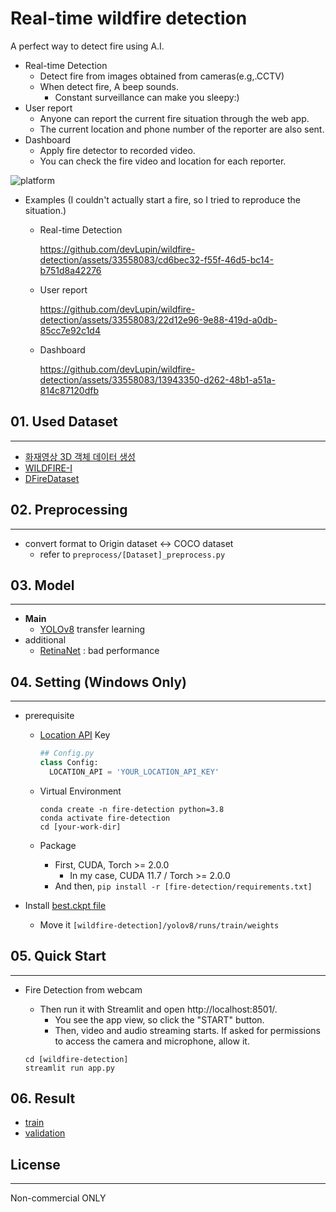# Real-time wildfire detection

A perfect way to detect fire using A.I.

- Real-time Detection
  - Detect fire from images obtained from cameras(e.g,.CCTV)
  - When detect fire, A beep sounds.
    - Constant surveillance can make you sleepy:)
- User report
  - Anyone can report the current fire situation through the web app.
  - The current location and phone number of the reporter are also sent.
- Dashboard
  - Apply fire detector to recorded video.
  - You can check the fire video and location for each reporter.

![platform](https://user-images.githubusercontent.com/33558083/260911667-3f33d2bc-0fe2-4ff3-9855-b1ce2437ff18.png)

- Examples (I couldn't actually start a fire, so I tried to reproduce the situation.)
  - Real-time Detection

    https://github.com/devLupin/wildfire-detection/assets/33558083/cd6bec32-f55f-46d5-bc14-b751d8a42276

  - User report

    https://github.com/devLupin/wildfire-detection/assets/33558083/22d12e96-9e88-419d-a0db-85cc7e92c1d4

  - Dashboard

    https://github.com/devLupin/wildfire-detection/assets/33558083/13943350-d262-48b1-a51a-814c87120dfb

 

## 01. Used Dataset
<hr>
 
- [화재영상 3D 객체 데이터 생성](https://aihub.or.kr/aihubdata/data/view.do?currMenu=&topMenu=&aihubDataSe=realm&dataSetSn=71472)
- [WILDFIRE-I](https://data.mendeley.com/datasets/9kz5pfw4xm/3)
- [DFireDataset](https://github.com/gaiasd/DFireDataset)

## 02. Preprocessing
<hr>

- convert format to Origin dataset <-> COCO dataset
  - refer to `preprocess/[Dataset]_preprocess.py`

## 03. Model
<hr>

- **Main**
  - [YOLOv8](https://github.com/ultralytics/ultralytics) transfer learning
- additional
  - [RetinaNet](https://arxiv.org/abs/1708.02002) : bad performance

## 04. Setting (Windows Only)
<hr>

- prerequisite
  - [Location API](https://ipstack.com/) Key
    
    ```python
    ## Config.py
    class Config:
      LOCATION_API = 'YOUR_LOCATION_API_KEY'
    ```

  - Virtual Environment
    
    ```shell
    conda create -n fire-detection python=3.8
    conda activate fire-detection
    cd [your-work-dir]
    ```

  - Package
    - First, CUDA, Torch >= 2.0.0
      - In my case, CUDA 11.7 / Torch >= 2.0.0
    - And then, `pip install -r [fire-detection/requirements.txt]`

- Install [best.ckpt file](https://drive.google.com/file/d/1QDZ6sb2CwK5jALB5LAwaW2LkHUxd8PI0/view?usp=sharing)
  - Move it `[wildfire-detection]/yolov8/runs/train/weights`


## 05. Quick Start
<hr>

- Fire Detection from webcam
  - Then run it with Streamlit and open http://localhost:8501/.
    - You see the app view, so click the "START" button.
    - Then, video and audio streaming starts. If asked for permissions to access the camera and microphone, allow it.

  ```shell
  cd [wildfire-detection]
  streamlit run app.py
  ```

## 06. Result

- [train](yolov8/runs3/train/)
- [validation](yolov8/runs3/val/)

## License
<hr>

Non-commercial ONLY
